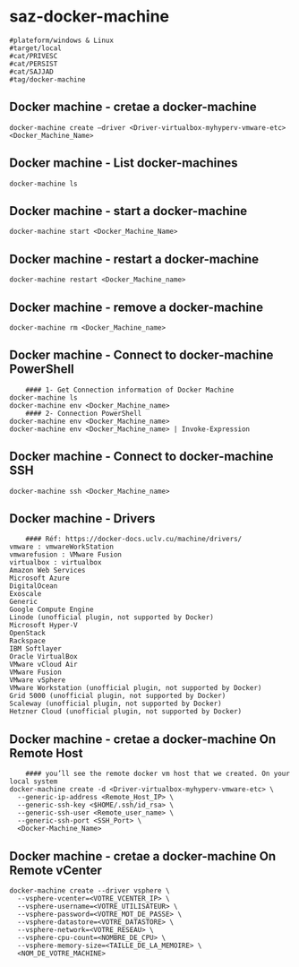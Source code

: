 # saz-docker-machine
```
#plateform/windows & Linux
#target/local
#cat/PRIVESC
#cat/PERSIST
#cat/SAJJAD
#tag/docker-machine
```

## Docker machine -  cretae a docker-machine
```
docker-machine create –driver <Driver-virtualbox-myhyperv-vmware-etc> <Docker_Machine_Name>

```


## Docker machine - List docker-machines
```
docker-machine ls
```


## Docker machine - start a docker-machine
```
docker-machine start <Docker_Machine_Name>
```


## Docker machine -  restart a docker-machine
```
docker-machine restart <Docker_Machine_name>
```


## Docker machine -  remove a docker-machine
```
docker-machine rm <Docker_Machine_name>
```

## Docker machine -  Connect to docker-machine PowerShell
```
    #### 1- Get Connection information of Docker Machine
docker-machine ls
docker-machine env <Docker_Machine_name>
    #### 2- Connection PowerShell
docker-machine env <Docker_Machine_name>
docker-machine env <Docker_Machine_name> | Invoke-Expression
```

## Docker machine -  Connect to docker-machine SSH
```
docker-machine ssh <Docker_Machine_name>
```


## Docker machine -  Drivers
```
    #### Réf: https://docker-docs.uclv.cu/machine/drivers/
vmware : vmwareWorkStation
vmwarefusion : VMware Fusion
virtualbox : virtualbox 
Amazon Web Services
Microsoft Azure
DigitalOcean
Exoscale
Generic
Google Compute Engine
Linode (unofficial plugin, not supported by Docker)
Microsoft Hyper-V
OpenStack
Rackspace
IBM Softlayer
Oracle VirtualBox
VMware vCloud Air
VMware Fusion
VMware vSphere
VMware Workstation (unofficial plugin, not supported by Docker)
Grid 5000 (unofficial plugin, not supported by Docker)
Scaleway (unofficial plugin, not supported by Docker)
Hetzner Cloud (unofficial plugin, not supported by Docker)
```


## Docker machine -  cretae a docker-machine On Remote Host
```
    #### you’ll see the remote docker vm host that we created. On your local system
docker-machine create -d <Driver-virtualbox-myhyperv-vmware-etc> \
  --generic-ip-address <Remote_Host_IP> \ 
  --generic-ssh-key <$HOME/.ssh/id_rsa> \
  --generic-ssh-user <Remote_user_name> \
  --generic-ssh-port <SSH_Port> \
  <Docker-Machine_Name>
```


## Docker machine -  cretae a docker-machine On Remote vCenter
```
docker-machine create --driver vsphere \
  --vsphere-vcenter=<VOTRE_VCENTER_IP> \
  --vsphere-username=<VOTRE_UTILISATEUR> \
  --vsphere-password=<VOTRE_MOT_DE_PASSE> \
  --vsphere-datastore=<VOTRE_DATASTORE> \
  --vsphere-network=<VOTRE_RESEAU> \
  --vsphere-cpu-count=<NOMBRE_DE_CPU> \
  --vsphere-memory-size=<TAILLE_DE_LA_MEMOIRE> \
  <NOM_DE_VOTRE_MACHINE>
```